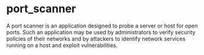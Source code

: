 # port_scanner
A port scanner is an application designed to probe a server or host for open ports. Such an application may be used by administrators to verify security policies of their networks and by attackers to identify network services running on a host and exploit vulnerabilities.

